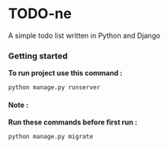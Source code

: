 # TODO-ne
A simple todo list written in Python and Django

### Getting started
**To run project use this command :**

`python manage.py runserver`
#### Note : 
**Run these commands before first run :**

`python manage.py migrate`
